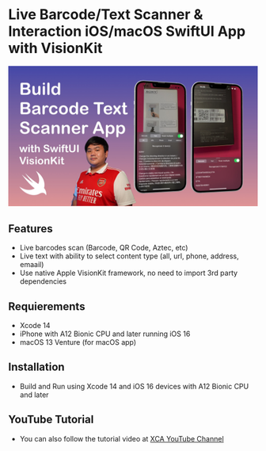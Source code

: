 # Live Barcode/Text Scanner & Interaction iOS/macOS SwiftUI App with VisionKit

![Alt text](./promo.jpg "Live Barcode & Text Scanner iOS SwiftUI App with VisionKit")

## Features
- Live barcodes scan (Barcode, QR Code, Aztec, etc)
- Live text with ability to select content type (all, url, phone, address, emaail) 
- Use native Apple VisionKit framework, no need to import 3rd party dependencies

## Requierements
- Xcode 14
- iPhone with A12 Bionic CPU and later running iOS 16 
- macOS 13 Venture (for macOS app)

## Installation
- Build and Run using Xcode 14 and iOS 16 devices with A12 Bionic CPU and later

## YouTube Tutorial
- You can also follow the tutorial video at [XCA YouTube Channel](https://youtu.be/3HrOd840KpA)
